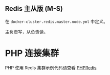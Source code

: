 ## Redis 主从版 (M-S)

在 `docker-cluster.redis.master.node.yml` 中定义。

主负责写，从负责读。

# PHP 连接集群

PHP 使用 Redis 集群示例代码请查看 [PHPRedis](https://github.com/khs1994-docker/lnmp/blob/master/app/demo/clusterkit-redis.php)
